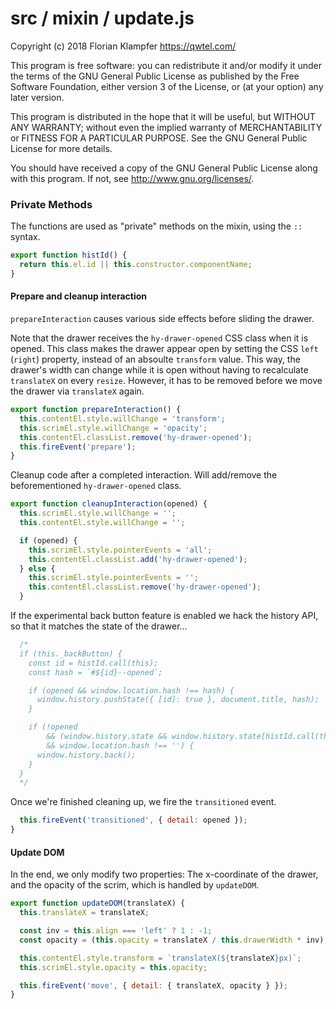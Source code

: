 # src / mixin / update.js
Copyright (c) 2018 Florian Klampfer <https://qwtel.com/>

This program is free software: you can redistribute it and/or modify
it under the terms of the GNU General Public License as published by
the Free Software Foundation, either version 3 of the License, or
(at your option) any later version.

This program is distributed in the hope that it will be useful,
but WITHOUT ANY WARRANTY; without even the implied warranty of
MERCHANTABILITY or FITNESS FOR A PARTICULAR PURPOSE.  See the
GNU General Public License for more details.

You should have received a copy of the GNU General Public License
along with this program.  If not, see <http://www.gnu.org/licenses/>.

### Private Methods
The functions are used as "private" methods on the mixin, using the `::` syntax.


```js
export function histId() {
  return this.el.id || this.constructor.componentName;
}
```

#### Prepare and cleanup interaction
`prepareInteraction` causes various side effects before sliding the drawer.

Note that the drawer receives the `hy-drawer-opened` CSS class when it is opened.
This class makes the drawer appear open by setting the CSS `left` (`right`) property, instead
of an absoulte `transform` value.
This way, the drawer's width can change while it is open without having to
recalculate `translateX` on every `resize`.
However, it has to be removed before we move the drawer via `translateX` again.


```js
export function prepareInteraction() {
  this.contentEl.style.willChange = 'transform';
  this.scrimEl.style.willChange = 'opacity';
  this.contentEl.classList.remove('hy-drawer-opened');
  this.fireEvent('prepare');
}
```

Cleanup code after a completed interaction.
Will add/remove the beforementioned `hy-drawer-opened` class.


```js
export function cleanupInteraction(opened) {
  this.scrimEl.style.willChange = '';
  this.contentEl.style.willChange = '';

  if (opened) {
    this.scrimEl.style.pointerEvents = 'all';
    this.contentEl.classList.add('hy-drawer-opened');
  } else {
    this.scrimEl.style.pointerEvents = '';
    this.contentEl.classList.remove('hy-drawer-opened');
  }
```

If the experimental back button feature is enabled we hack the history API,
so that it matches the state of the drawer...


```js
  /*
  if (this._backButton) {
    const id = histId.call(this);
    const hash = `#${id}--opened`;

    if (opened && window.location.hash !== hash) {
      window.history.pushState({ [id]: true }, document.title, hash);
    }

    if (!opened
        && (window.history.state && window.history.state[histId.call(this)])
        && window.location.hash !== '') {
      window.history.back();
    }
  }
  */
```

Once we're finished cleaning up, we fire the `transitioned` event.


```js
  this.fireEvent('transitioned', { detail: opened });
}
```

#### Update DOM
In the end, we only modify two properties: The x-coordinate of the drawer,
and the opacity of the scrim, which is handled by `updateDOM`.


```js
export function updateDOM(translateX) {
  this.translateX = translateX;

  const inv = this.align === 'left' ? 1 : -1;
  const opacity = (this.opacity = translateX / this.drawerWidth * inv);

  this.contentEl.style.transform = `translateX(${translateX}px)`;
  this.scrimEl.style.opacity = this.opacity;

  this.fireEvent('move', { detail: { translateX, opacity } });
}
```


